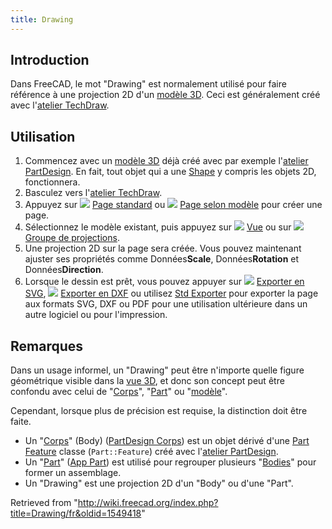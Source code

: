 ```yaml
---
title: Drawing
---
```

## Introduction

Dans FreeCAD, le mot "Drawing" est normalement utilisé pour faire référence à une projection 2D d'un [modèle 3D](/Model/fr "Model/fr"). Ceci est généralement créé avec l'[atelier TechDraw](/TechDraw_Workbench/fr "TechDraw Workbench/fr").

## Utilisation

1. Commencez avec un [modèle 3D](/Model/fr "Model/fr") déjà créé avec par exemple l'[atelier PartDesign](/PartDesign_Workbench/fr "PartDesign Workbench/fr"). En fait, tout objet qui a une [Shape](/Shape/fr "Shape/fr") y compris les objets 2D, fonctionnera.
2. Basculez vers l'[atelier TechDraw](/TechDraw_Workbench/fr "TechDraw Workbench/fr").
3. Appuyez sur ![](/images/TechDraw_PageDefault.svg) [Page standard](/TechDraw_PageDefault/fr "TechDraw PageDefault/fr") ou ![](/images/TechDraw_PageTemplate.svg) [Page selon modèle](/TechDraw_PageTemplate/fr "TechDraw PageTemplate/fr") pour créer une page.
4. Sélectionnez le modèle existant, puis appuyez sur ![](/images/TechDraw_View.svg) [Vue](/TechDraw_View/fr "TechDraw View/fr") ou sur ![](/images/TechDraw_ProjectionGroup.svg) [Groupe de projections](/TechDraw_ProjectionGroup/fr "TechDraw ProjectionGroup/fr").
5. Une projection 2D sur la page sera créée. Vous pouvez maintenant ajuster ses propriétés comme Données**Scale**, Données**Rotation** et Données**Direction**.
6. Lorsque le dessin est prêt, vous pouvez appuyer sur ![](/images/TechDraw_ExportPageSVG.svg) [Exporter en SVG](/TechDraw_ExportPageSVG/fr "TechDraw ExportPageSVG/fr"), ![](/images/TechDraw_ExportPageDXF.svg) [Exporter en DXF](/TechDraw_ExportPageDXF/fr "TechDraw ExportPageDXF/fr") ou utilisez [Std Exporter](/Std_Export/fr "Std Export/fr") pour exporter la page aux formats SVG, DXF ou PDF pour une utilisation ultérieure dans un autre logiciel ou pour l'impression.

## Remarques

Dans un usage informel, un "Drawing" peut être n'importe quelle figure géométrique visible dans la [vue 3D](/3D_view/fr "3D view/fr"), et donc son concept peut être confondu avec celui de "[Corps](/Body/fr "Body/fr")", "[Part](/Part/fr "Part/fr")" ou "[modèle](/Model/fr "Model/fr")".

Cependant, lorsque plus de précision est requise, la distinction doit être faite.

* Un "[Corps](/Body/fr "Body/fr")" (Body) ([PartDesign Corps](/PartDesign_Body/fr "PartDesign Body/fr")) est un objet dérivé d'une [Part Feature](/Part_Feature/fr "Part Feature/fr") classe (`Part::Feature`) créé avec l'[atelier PartDesign](/PartDesign_Workbench/fr "PartDesign Workbench/fr").
* Un "[Part](/Part/fr "Part/fr")" ([App Part](/App_Part/fr "App Part/fr")) est utilisé pour regrouper plusieurs "[Bodies](/Body/fr "Body/fr")" pour former un assemblage.
* Un "Drawing" est une projection 2D d'un "Body" ou d'une "Part".

Retrieved from "<http://wiki.freecad.org/index.php?title=Drawing/fr&oldid=1549418>"